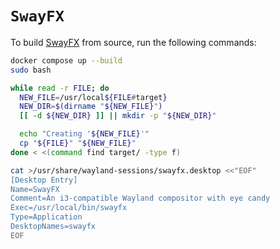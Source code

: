 # `SwayFX`

To build [SwayFX](https://github.com/WillPower3309/swayfx) from source, run the following commands:

```bash
docker compose up --build
sudo bash

while read -r FILE; do
  NEW_FILE=/usr/local${FILE#target}
  NEW_DIR=$(dirname "${NEW_FILE}")
  [[ -d ${NEW_DIR} ]] || mkdir -p "${NEW_DIR}"

  echo "Creating '${NEW_FILE}'"
  cp "${FILE}" "${NEW_FILE}"
done < <(command find target/ -type f)

cat >/usr/share/wayland-sessions/swayfx.desktop <<"EOF"
[Desktop Entry]
Name=SwayFX
Comment=An i3-compatible Wayland compositor with eye candy
Exec=/usr/local/bin/swayfx
Type=Application
DesktopNames=swayfx
EOF
```

